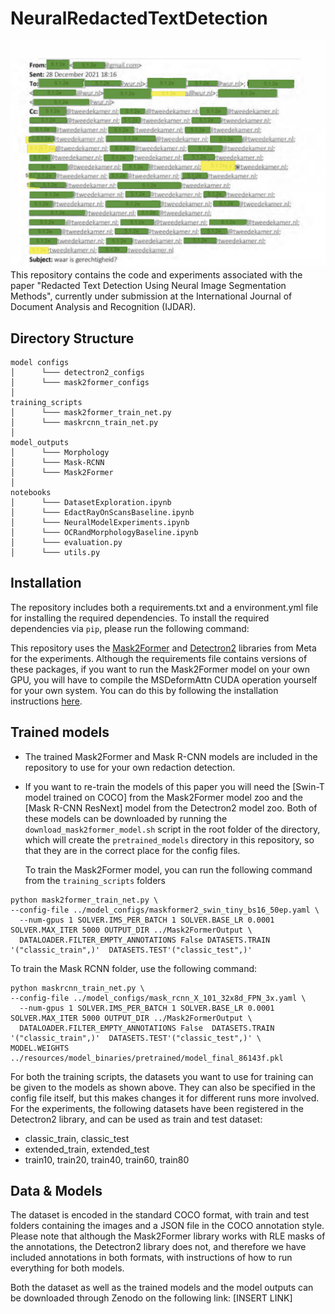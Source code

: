 # NeuralRedactedTextDetection

![repo_example](https://github.com/RubenvanHeusden/NeuralRedactedTextDetection/blob/main/repo_example.png?raw=true)
This repository contains the code and experiments associated with the paper "Redacted Text Detection Using Neural Image Segmentation
Methods", currently under submission at the International Journal of Document Analysis and Recognition (IJDAR).

## Directory Structure

```
model configs
│      └─── detectron2_configs
│      └─── mask2former_configs
│
training_scripts
│      └─── mask2former_train_net.py
│      └─── maskrcnn_train_net.py
│
model_outputs
│      └─── Morphology
│      └─── Mask-RCNN
│      └─── Mask2Former
│
notebooks
│      └─── DatasetExploration.ipynb
│      └─── EdactRayOnScansBaseline.ipynb
│      └─── NeuralModelExperiments.ipynb
│      └─── OCRandMorphologyBaseline.ipynb
│      └─── evaluation.py
│      └─── utils.py
```

## Installation

The repository includes both a requirements.txt and a environment.yml file for installing the required dependencies.
To install the required dependencies via `pip`, please run the following command:

This repository uses the [Mask2Former](https://github.com/facebookresearch/Mask2Former/tree/main) and [Detectron2](https://github.com/facebookresearch/detectron2) libraries from Meta for the experiments. Although the requirements file contains versions of these packages, if you want to run the Mask2Former model on your own GPU, you will have to compile the MSDeformAttn CUDA operation yourself for your own system. You can do this by following the installation instructions [here](https://github.com/facebookresearch/Mask2Former/blob/main/INSTALL.md).

## Trained models
- The trained Mask2Former and Mask R-CNN models are included in the repository to use for your own redaction detection.
- If you want to re-train the models of this paper you will need the [Swin-T model trained on COCO] from the Mask2Former model zoo and the [Mask R-CNN ResNext] model from the Detectron2 model zoo. Both of these models can be downloaded by running the `download_mask2former_model.sh` script in the root folder of the directory, which will create the `pretrained_models` directory in this repository, so that they are in the correct place for the config files.

  To train the Mask2Former model, you can run the following command from the `training_scripts` folders
```
python mask2former_train_net.py \
--config-file ../model_configs/maskformer2_swin_tiny_bs16_50ep.yaml \
  --num-gpus 1 SOLVER.IMS_PER_BATCH 1 SOLVER.BASE_LR 0.0001 SOLVER.MAX_ITER 5000 OUTPUT_DIR ../Mask2FormerOutput \
  DATALOADER.FILTER_EMPTY_ANNOTATIONS False DATASETS.TRAIN '("classic_train",)'  DATASETS.TEST'("classic_test",)'
```
To train the Mask RCNN folder, use the following command:
```
python maskrcnn_train_net.py \
--config-file ../model_configs/mask_rcnn_X_101_32x8d_FPN_3x.yaml \
  --num-gpus 1 SOLVER.IMS_PER_BATCH 1 SOLVER.BASE_LR 0.0001 SOLVER.MAX_ITER 5000 OUTPUT_DIR ../Mask2FormerOutput \
  DATALOADER.FILTER_EMPTY_ANNOTATIONS False  DATASETS.TRAIN '("classic_train",)'  DATASETS.TEST'("classic_test",)' \
MODEL.WEIGHTS ../resources/model_binaries/pretrained/model_final_86143f.pkl
```

For both the training scripts, the datasets you want to use for training can be given to the models as shown above. 
They can also be specified in the config file itself, but this makes changes it for different runs more involved. 
For the experiments, the following datasets have been registered in the Detectron2 library, and can be used as train 
and test dataset:
- classic_train, classic_test
- extended_train, extended_test
- train10, train20, train40, train60, train80



## Data & Models
The dataset is encoded in the standard COCO format, with train and test folders containing the images and a JSON file in the COCO annotation style. Please note that although the Mask2Former library works with RLE masks of the annotations, the Detectron2 library does not, and therefore we have included annotations in both formats, with instructions of how to run everything for both models. 

Both the dataset as well as the trained models and the model outputs can be downloaded through Zenodo on the following link: [INSERT LINK]
